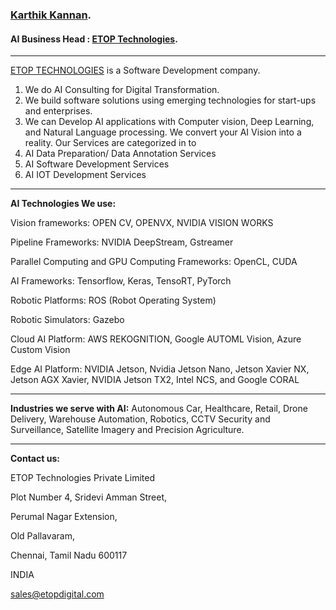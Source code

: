 ### [Karthik Kannan](https://www.linkedin.com/in/karthik-kannan-r-544a918). ###

#### AI Business Head : [ETOP Technologies](http://www.etopdigital.com/). ####

- - - - 

[ETOP TECHNOLOGIES](https://www.linkedin.com/company/etoptechnologies) is a Software Development company. 
1. We do AI Consulting for Digital Transformation.
2. We build software solutions using emerging technologies for start-ups and enterprises. 
3. We can Develop AI applications with Computer vision, Deep Learning, and Natural Language processing.
We convert your AI Vision into a reality. Our Services are categorized in to 
1. AI Data Preparation/ Data Annotation Services 
2. AI Software Development Services 
3. AI IOT Development Services 

- - - - 

__AI Technologies We use:__ 

Vision frameworks: OPEN CV, OPENVX, NVIDIA VISION WORKS

Pipeline Frameworks: NVIDIA DeepStream, Gstreamer 

Parallel Computing and GPU Computing Frameworks: OpenCL, CUDA

AI Frameworks: Tensorflow, Keras, TensoRT, PyTorch

Robotic Platforms: ROS (Robot Operating System) 

Robotic Simulators: Gazebo

Cloud AI Platform: AWS REKOGNITION, Google AUTOML Vision, Azure Custom Vision

Edge AI Platform: NVIDIA Jetson, Nvidia Jetson Nano, Jetson Xavier NX, Jetson AGX Xavier, NVIDIA Jetson TX2, Intel NCS, and Google CORAL

- - - - 

__Industries we serve with AI:__ 
Autonomous Car,
Healthcare, 
Retail, 
Drone Delivery, 
Warehouse Automation, 
Robotics, 
CCTV Security and Surveillance, 
Satellite Imagery and Precision Agriculture. 

- - - - 

__Contact us:__

ETOP Technologies Private Limited 

Plot Number 4, Sridevi Amman Street,

Perumal Nagar Extension, 

Old Pallavaram, 

Chennai, Tamil Nadu 600117

INDIA

sales@etopdigital.com
